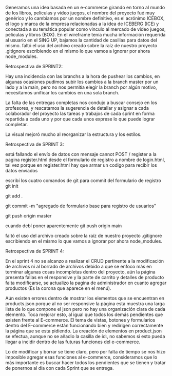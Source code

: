 Generamos una idea basada en un e-commerce girando en torno al mundo de los libros, películas y video juegos, el nombre del proyecto fué muy genérico y lo cambiamos por un nombre definitivo, es el acrónimo ICEBOX, el logo y marca de la empresa relacionadas a la idea de ICEBERG (ICE) y conectada a su temática popular como vinculo al mercado de video juegos, peliculas y libros (BOX).
En el wireframe tenía mucha información requerida al usuario en el SING UP, bajamos la cantidad de casillas para datos del mismo.
faltó el uso del archivo creado sobre la raíz de nuestro proyecto .gitignore escribiendo en el mismo lo que vamos a ignorar por ahora node_modules.

Retrospectiva de SPRINT2:

Hay una incidencia con las branchs a la hora de pushear los cambios, en algunas ocasiones pudimos subir los cambios a la branch master por un lado y a la main, pero no nos permitía elegir la branch por algún motivo, necesitamos unificar los cambios en una sola branch.

La falta de las entregas completas nos condujo a buscar consejo en los profesores, y rescatamos la sugerencia de detallar y asignar a cada colaborador del proyecto las tareas y trabajos de cada sprint en forma repartida a cada uno y por que cada unos exprese lo que puede lograr completar.

La visual mejoró mucho al reorganizar la estructura y los 
estilos.

Retrospectiva de SPRINT 3:

está fallando el envío de datos con mensaje cannot POST / register
a la pagina register.html desde el formulario de registro a nombre de login.html, tal vez porque en register.html hay que armar un codigo para recibir los datos enviados

escribí los cuatro comandos de git para commit del formulario de registro
git init

git add .

git commit -m "agregado de formulario base para registro de usuarios"

git push origin master

cuando debí poner aparentemente
git push origin main


faltó el uso del archivo creado sobre la raíz de nuestro proyecto .gitignore escribiendo en el mismo lo que vamos a ignorar por ahora node_modules.


Retrospectiva de SPRINT 4:

En el sprint 4 no se alcanzo a realizar el CRUD pertinente a la modificación de archivos ni al borrado de archivos debido a que se enfoco más en terminar algunas cosas incompletas dentro del proyecto, aún la página presenta fallas en el responsive y la parte de carrito y detalles de producto falta modificarse, se actualizo la pagina de administrador en cuanto agregar productos (Es la corona que aparece en el menú).

Aún existen errores dentro de mostrar los elementos que se encuentran en products.json porque al no ser responsive la página esta muestra una larga lista de lo que compone el json pero no hay una organización clara de cada elemento. Toca mejorar esto, al igual que todos los demás pendientes que existen frente al E-commerce. El tema de vistas, botones y formularios dentro del E-commerce están funcionando bien y redirigen correctamente la página que se esta pidiendo. La creación de elementos en product.json se efectua, aunque no se añadio la casilla de id:, no sabemos si esto pueda llegar a incidir dentro de las futuras funciones del e-commerce.

Lo de modificar y borrar se tiene claro, pero por falta de tiempo se nos hizo imposible agregar esas funciones al e-commerce, consideramos que lo más importante es buscar hacer todos los pendientes que se tienen y tratar de ponernos al día con cada Sprint que se entrega.